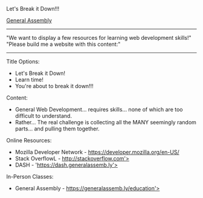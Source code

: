 Let's Break it Down!!!

[General Assembly](http://generalassemb.ly)


---


"We want to display a few resources for learning web development skills!"
"Please build me a website with this content:"

---


Title Options:
- Let's Break it Down!
- Learn time!
- You're about to break it down!!!

Content:
- General Web Development... requires skills... none of which are too difficult to understand.
- Rather... The real challenge is collecting all the MANY seemingly random parts... and pulling them together.

Online Resources:
- Mozilla Developer Network - https://developer.mozilla.org/en-US/
- Stack OverflowL - http://stackoverflow.com'>
- DASH - 'https://dash.generalassemb.ly'>

In-Person Classes:  
- General Assembly - https://generalassemb.ly/education'>
